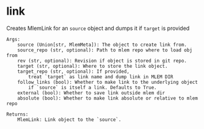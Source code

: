 # link
Creates MlemLink for an `source` object and dumps it if `target` is provided

    Args:
        source (Union[str, MlemMeta]): The object to create link from.
        source_repo (str, optional): Path to mlem repo where to load obj from
        rev (str, optional): Revision if object is stored in git repo.
        target (str, optional): Where to store the link object.
        target_repo (str, optional): If provided,
            treat `target` as link name and dump link in MLEM DIR
        follow_links (bool): Whether to make link to the underlying object
            if `source` is itself a link. Defaults to True.
        external (bool): Whether to save link outside mlem dir
        absolute (bool): Whether to make link absolute or relative to mlem repo

    Returns:
        MlemLink: Link object to the `source`.
    